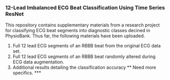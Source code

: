 ### 12-Lead Imbalanced ECG Beat Classification Using Time Series ResNet

This repository contains supplementary materials from a research project for classifying ECG beat segments into diagnostic classes decined in PhysioBank.
Thus far, the following materials have been uploaded.
1. Full 12 lead ECG segments of an RBBB beat from the original ECG data set.
2. Full 12 lead ECG segments of an RBBB beat randomly altered during ECG data augmentation.
3. Additional results detailing the classification accuracy ** Need more specifics. ***
